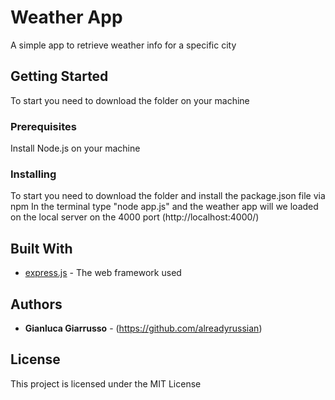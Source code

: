 # Weather App

A simple app to retrieve weather info for a specific city


## Getting Started

To start you need to download the folder on your machine


### Prerequisites

Install Node.js on your machine


### Installing

To start you need to download the folder and install the package.json file via npm
In the terminal type "node app.js" and the weather app will we loaded on the local server on the 4000 port (http://localhost:4000/)


## Built With

* [express.js](https://expressjs.com) - The web framework used

## Authors

* **Gianluca Giarrusso**  - (https://github.com/alreadyrussian)

## License

This project is licensed under the MIT License
